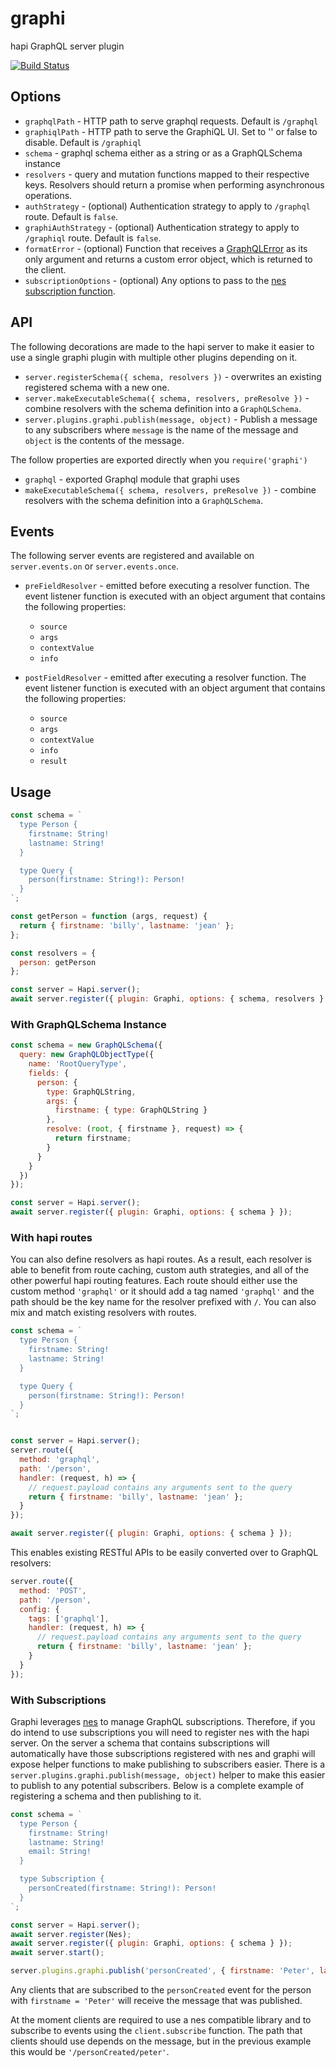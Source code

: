 # graphi
hapi GraphQL server plugin

[![Build Status](https://secure.travis-ci.org/geek/graphi.svg)](http://travis-ci.org/geek/graphi)


## Options

- `graphqlPath` - HTTP path to serve graphql requests. Default is `/graphql`
- `graphiqlPath` - HTTP path to serve the GraphiQL UI. Set to '' or false to disable. Default is `/graphiql`
- `schema` - graphql schema either as a string or as a GraphQLSchema instance
- `resolvers` - query and mutation functions mapped to their respective keys. Resolvers should return a promise when performing asynchronous operations.
- `authStrategy` - (optional) Authentication strategy to apply to `/graphql` route.  Default is `false`.
- `graphiAuthStrategy` - (optional) Authentication strategy to apply to `/graphiql` route.  Default is `false`.
- `formatError` - (optional) Function that receives a [GraphQLError](https://github.com/graphql/graphql-js/blob/271e23e13ec093e7ffb844e7ffaf340ab92f053e/src/error/GraphQLError.js) as its only argument and returns a custom error object, which is returned to the client.
- `subscriptionOptions` - (optional) Any options to pass to the [nes subscription function](https://github.com/hapijs/nes/blob/master/API.md#serversubscriptionpath-options).

## API

The following decorations are made to the hapi server to make it easier to use a single graphi plugin with multiple other plugins depending on it.

- `server.registerSchema({ schema, resolvers })` - overwrites an existing registered schema with a new one.
- `server.makeExecutableSchema({ schema, resolvers, preResolve })` - combine resolvers with the schema definition into a `GraphQLSchema`.
- `server.plugins.graphi.publish(message, object)` - Publish a message to any subscribers where `message` is the name of the message and `object` is the contents of the message.


The follow properties are exported directly when you `require('graphi')`
- `graphql` - exported Graphql module that graphi uses
- `makeExecutableSchema({ schema, resolvers, preResolve })` - combine resolvers with the schema definition into a `GraphQLSchema`.

## Events

The following server events are registered and available on `server.events.on` or `server.events.once`.

- `preFieldResolver` - emitted before executing a resolver function. The event listener function is executed with an object argument that contains the following properties:
  - `source`
  - `args`
  - `contextValue`
  - `info`

- `postFieldResolver` - emitted after executing a resolver function. The event listener function is executed with an object argument that contains the following properties:
  - `source`
  - `args`
  - `contextValue`
  - `info`
  - `result`

## Usage

```javascript
const schema = `
  type Person {
    firstname: String!
    lastname: String!
  }

  type Query {
    person(firstname: String!): Person!
  }
`;

const getPerson = function (args, request) {
  return { firstname: 'billy', lastname: 'jean' };
};

const resolvers = {
  person: getPerson
};

const server = Hapi.server();
await server.register({ plugin: Graphi, options: { schema, resolvers } });
```

### With GraphQLSchema Instance

```javascript
const schema = new GraphQLSchema({
  query: new GraphQLObjectType({
    name: 'RootQueryType',
    fields: {
      person: {
        type: GraphQLString,
        args: {
          firstname: { type: GraphQLString }
        },
        resolve: (root, { firstname }, request) => {
          return firstname;
        }
      }
    }
  })
});

const server = Hapi.server();
await server.register({ plugin: Graphi, options: { schema } });
```


### With hapi routes

You can also define resolvers as hapi routes. As a result, each resolver is able to benefit from route caching, custom auth strategies, and all of the other powerful hapi routing features. Each route should either use the custom method `'graphql'` or it should add a tag named `'graphql'` and the path should be the key name for the resolver prefixed with `/`. You can also mix and match existing resolvers with routes.

```javascript
const schema = `
  type Person {
    firstname: String!
    lastname: String!
  }

  type Query {
    person(firstname: String!): Person!
  }
`;


const server = Hapi.server();
server.route({
  method: 'graphql',
  path: '/person',
  handler: (request, h) => {
    // request.payload contains any arguments sent to the query
    return { firstname: 'billy', lastname: 'jean' };
  }
});

await server.register({ plugin: Graphi, options: { schema } });
```

This enables existing RESTful APIs to be easily converted over to GraphQL resolvers:

```javascript
server.route({
  method: 'POST',
  path: '/person',
  config: {
    tags: ['graphql'],
    handler: (request, h) => {
      // request.payload contains any arguments sent to the query
      return { firstname: 'billy', lastname: 'jean' };
    }
  }
});
```

### With Subscriptions

Graphi leverages [nes](https://github.com/hapijs/nes) to manage GraphQL subscriptions. Therefore, if you do intend to use subscriptions you will need to register nes with the hapi server. On the server a schema that contains subscriptions will automatically have those subscriptions registered with nes and graphi will expose helper functions to make publishing to subscribers easier. There is a `server.plugins.graphi.publish(message, object)` helper to make this easier to publish to any potential subscribers. Below is a complete example of registering a schema and then publishing to it.

```js
const schema = `
  type Person {
    firstname: String!
    lastname: String!
    email: String!
  }

  type Subscription {
    personCreated(firstname: String!): Person!
  }
`;

const server = Hapi.server();
await server.register(Nes);
await server.register({ plugin: Graphi, options: { schema } });
await server.start();

server.plugins.graphi.publish('personCreated', { firstname: 'Peter', lastname: 'Pluck', email: 'test@test.com' });
```

Any clients that are subscribed to the `personCreated` event for the person with `firstname = 'Peter'` will receive the message that was published.

At the moment clients are required to use a nes compatible library and to subscribe to events using the `client.subscribe` function. The path that clients should use depends on the message, but in the previous example this would be `'/personCreated/peter'`.
